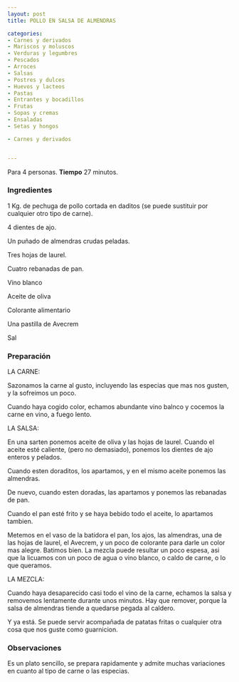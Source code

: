```yaml
---
layout: post
title: POLLO EN SALSA DE ALMENDRAS

categories:
- Carnes y derivados
- Mariscos y moluscos
- Verduras y legumbres
- Pescados
- Arroces
- Salsas
- Postres y dulces
- Huevos y lacteos
- Pastas
- Entrantes y bocadillos
- Frutas
- Sopas y cremas
- Ensaladas
- Setas y hongos

- Carnes y derivados


---
```


Para 4 personas.
<b>Tiempo</b> 27 minutos.

<h3>Ingredientes</h3>

1 Kg. de pechuga de pollo cortada en daditos (se puede sustituir por cualquier otro tipo de carne).

4 dientes de ajo.

Un puñado de almendras crudas peladas.

Tres hojas de laurel.

Cuatro rebanadas de pan.

Vino blanco

Aceite de oliva

Colorante alimentario

Una pastilla de Avecrem

Sal

<h3>Preparación</h3>

LA CARNE:

Sazonamos la carne al gusto, incluyendo las especias que mas nos gusten, y la sofreimos un poco.

Cuando haya cogido color, echamos abundante vino balnco y cocemos la carne en vino, a fuego lento.

LA SALSA:

En una sarten ponemos aceite de oliva y las hojas de laurel. Cuando el aceite esté caliente, (pero no demasiado), ponemos los dientes de ajo enteros y pelados.

Cuando esten doraditos, los apartamos, y en el mismo aceite ponemos las almendras.

De nuevo, cuando esten doradas, las apartamos y ponemos las rebanadas de pan.

Cuando el pan esté frito y se haya bebido todo el aceite, lo apartamos tambien.

Metemos en el vaso de la batidora el pan, los ajos, las almendras, una de las hojas de laurel, el Avecrem, y un poco de colorante para darle un color mas alegre. Batimos bien. La mezcla puede resultar un poco espesa, asi que la licuamos con un poco de agua o vino blanco, o caldo de carne, o lo que queramos.

LA MEZCLA:

Cuando haya desaparecido casi todo el vino de la carne, echamos la salsa y removemos lentamente durante unos minutos. Hay que remover, porque la salsa de almendras tiende a quedarse pegada al caldero.

Y ya está. Se puede servir acompañada de patatas fritas o cualquier otra cosa que nos guste como guarnicion.

<h3>Observaciones</h3>

Es un plato sencillo, se prepara rapidamente y admite muchas variaciones en cuanto al tipo de carne o las especias.

